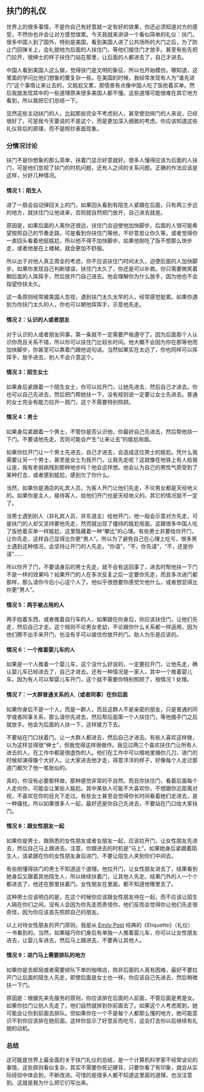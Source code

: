 <div class="inner">
<h2>扶门的礼仪</h2>
<p>世界上的很多事情，不是你自己有好意就一定有好的效果，你还必须知道对方的感受，不然你也许会让对方感觉很累。今天我就来讲讲一个看似简单的礼仪：扶门。很多中国人到了国外，特别是美国，看到美国人进了公共场所的大门之后，为了防止门回弹关上，会礼貌地为后面的人扶住门，等他们接住门才放手。甚至有些先把门拉开，很绅士的样子扶住门站在那里，让后面的人都进去了，自己才进去。</p>
<p>中国人看到美国人这么做，觉得扶门是文明的象征，所以也开始模仿。哪知道，这里面的学问比他们想象的要复杂一些。在美国的时候，我经常发现有人为“谁先进门”这个事情让来让去的，又尴尬又累，那情景有点像中国人吃了饭抢着买单。然后我就发现其中的一些道理原来很多美国人都不懂。这些道理可能很难在其它地方看到，所以我把它们总结一下。</p>
<p>显然这些主动扶门的人，比起那些完全不考虑别人，甚至使劲摔门的人来说，已经很好了。可是我今天要说的不是这个，而是更加深入细致的考虑。你应该知道这些礼仪背后的原理，而不是照抄表面现象。</p>
<h3 id="分情况讨论">分情况讨论</h3>
<p>扶门不是你想象的那么简单，扶着门显示好意就好。很多人懂得应该为后面的人扶门，可是他们忽视了扶门的时机问题，还有人之间的关系问题。正确的作法应该是这样，分好几种情况。</p>
<h4 id="情况-1陌生人">情况 1：陌生人</h4>
<p>进了一扇会自动弹回关上的门，如果回头看到有陌生人紧跟在后面，只有两三步远的地方，就扶住门让他进来，否则就自然把门放开，自己进去就是。</p>
<p>原因是，如果后面的人离你还很远，扶住门会迫使他加快脚步。后面的人很可能希望按照自己的节奏走路，可是看到你扶住门等他，不好意思让你久等，或者觉得你一直回头看着他挺尴尬，所以他不得不加快脚步。如果他刚吃了饭不想那么快步走，或者他是在上楼梯，就会更加不舒服。</p>
<p>所以出于对他人真正周全的考虑，你不应该扶住门时间太久，迫使后面的人加快脚步。如果你发现自己判断错误，扶住门太久了，你还是可以补救。你只需要微笑着朝后面的人挥挥手，然后放开门自己进去。他会理解你为什么放手，因为他也不会指望你扶太久。</p>
<p>这一条原则经常被美国人忽视，遇到扶门太久太早的人，经常感觉挺累。如果你遇到为你扶门太久的人，你也可以朝他挥挥手，示意他先走。</p>
<h4 id="情况-2认识的人或者朋友">情况 2：认识的人或者朋友</h4>
<p>对于认识的人或者朋友同事，第一条就不一定需要严格遵守了。因为后面那个人认识你而且关系不错，所以你可以扶住门比较长时间。他大概不会因为你在那等他而加快脚步，你甚至可以靠着门跟他说句话。当然如果实在太远了，你也同样可以挥挥手，放手进去，别人不会介意这个。</p>
<h4 id="情况-3陌生女士">情况 3：陌生女士</h4>
<p>如果身后紧跟着一个陌生女士，你可以拉开门，让她先进去，然后自己才进去。你也可以自己先进去，然后把门帮她扶一下。没有规则说一定要让女士先进去。普通的女士完全有能力拉开一扇门，这个不需要特别照顾。</p>
<h4 id="情况-4男士">情况 4：男士</h4>
<p>如果身后紧跟着一个男士，不管你是否认识他，你最好自己先进去，然后帮他扶一下门。不要请他先走，否则可能会产生“让来让去”的尴尬局面。</p>
<p>如果你拉开门让一个男士先进去，自己才进去，会造成这位男士的尴尬。凭什么我需要让另一个男士，甚至是女士为我开门，让我先走呢？这就像在地铁上有人给我让座，我有老弱病残到那种地步吗？他会这样想。他会认为自己的男性气质受到了某种打击，或者感到尴尬，感到欠了你什么。</p>
<p>当然，如果你是酒店的礼宾人员，为客人开门让他们先走，不论男女都是天经地义的。如果你是主人，接待客人，给他们开门也是天经地义的。其它的情况就不一定了。</p>
<p>当男士遇到别人（非礼宾人员，非东道主）给他开门，他一般会示意对方先走，可是扶门的人却又坚持要他先走，然而就出现了僵持的尴尬局面。这跟很多中国人吃了饭抢着买单一样尴尬，这里隐藏着一种“攀比”的心理。有些男士非要给你开门，让你先走，这样自己显得比你更“男人”。所以为了避免自己在心理上吃亏，很多男士遇到这种情况，会坚持让开门的人先走。“你请”，“不，你先请”，“不，还是你请”……</p>
<p>所以你开了门，不要请身后的男士先走，就不会有这回事了，进去时帮他扶一下门不是一样的效果吗？如果开门的人在多次反复之后一定要你先走，而且多次进门都那样，那么请你今后小心这个人了。他似乎很想要你感觉欠他什么，或者想显得比你更“男人”。</p>
<h4 id="情况-5两手被占用的人">情况 5：两手被占用的人</h4>
<p>两手抱着东西，或者推着自行车的人，如果跟在你身后，你应该扶住门，让他们先走，然后自己才走。这个规则不论男女老幼，不论跟你什么关系都一样适用，因为他们腾不出手来开门，也没有手可以接住你放开的门。助人为乐是应该的。</p>
<h4 id="情况-6一个推着婴儿车的人">情况 6：一个推着婴儿车的人</h4>
<p>如果是一个人推着一个婴儿车，这个没什么好说的，一定要拉开门，让他先走，确认婴儿车已经进去了，自己才进去。还有一种情况是一家人，其中一个推着婴儿车。因为有人可以帮婴儿车开门，这个就不需要你特别照顾了，按情况 1 处理。</p>
<h4 id="情况-7一大群普通关系的人或者同事在你后面">情况 7：一大群普通关系的人（或者同事）在你后面</h4>
<p>如果你身后不是一个人，而是一群人，而且这群人不是亲密的朋友，只是普通的同学或者同事关系，那么请你先进去，然后帮后面第一个人扶住门，等他接手门之后就放手。他会为后面的人扶一下，这样接力下去。</p>
<p>不要站在门口扶着门，让一大群人都进去，然后自己才进去。有些人喜欢这样做，以为这样显得很“绅士”，但我觉得这样很做作。我见过两三个喜欢扶住门让所有人进去的人，在工作中都是很虚伪的人。他们在工作中可以暗地里捅你几刀，进门的时候却演得像个大好人。让大家进去他才走，得意洋洋的样子，好像每个人走过那道门都欠了他一笔账似的。</p>
<p>真的，你没有必要那样做，那种感觉非常的不自然。而且你扶住门，看着后面每个人走向你，可能会让某些人尴尬。其中某些人可能不大喜欢你，不想跟你近距离对视，不喜欢在你的目光下走过。有些女士甚至会觉得你长时间看着她们走进去，是一种骚扰。所以如果很多人一起，最好还是你自己先进去，不要站在门口给大家扶门。</p>
<h4 id="情况-8跟女性朋友一起">情况 8：跟女性朋友一起</h4>
<p>如果你是男士，跟熟悉的女性朋友或者女朋友一起，应该拉开门，让女性朋友先进去，然后自己马上跟进去。注意，你跟进去的时机是“马上”。如果她身后紧跟着陌生人，请紧跟在你的女性朋友身后进门，不要让陌生人夹到你们中间去。</p>
<p>有些刚懂得扶门的男士不知道这个道理。他拉开门，让女性朋友进去了，结果看到她身后又跟着其他陌生人，所以继续扶着门，让其他人先走。结果门外的人一个个都进去了，他还在那里扶着门。女性朋友在里面，都不知道他哪里去了。</p>
<p>这种男士应该明白的是，在这个时候你应该跟女性朋友待在一起，而不应该让陌生人隔在你们之间。没有人会因为你先走而责怪你，他们反而会觉得你让他们先走很奇怪，因为你应该首先照顾自己的朋友。</p>
<p>以上对待女性朋友的开门原则，我是从 <a href="https://en.wikipedia.org/wiki/Emily_Post">Emily Post</a> 经典的《Etiquette》（礼仪）一书看到的。当然，如果碰巧你们身后有单独一人推着婴儿车，你可以让女性朋友进去，让婴儿车进去，然后马上跟进去，不要再让其他人。</p>
<h4 id="情况-9进门马上需要排队的地方">情况 9：进门马上需要排队的地方</h4>
<p>如果你是去邮局或者需要排队下单的咖啡店，除非后面的人真有困难，最好不要拉开门让后面的陌生人先走，即使后面是女士也一样。你应该自己先进去，然后稍微扶一下门。</p>
<p>原因是：根据先来先服务的原则，你应该排在后面的人前面，不管后面是男是女。如果你拉门让别人先走了，他们自然就排到你前面去了。如果这个人考虑周到，她可能会让你到前面去排队。但如果你在一个不是每个人都那么懂的地方，她可能意识不到你应该排在她前面。这样你显示了好意反而吃亏，这会打击你以后继续有礼貌的动机。</p>
<h3 id="总结">总结</h3>
<p>这可能是世界上最全面的关于扶门礼仪的总结，是一个计算机科学家不经常谈论的事情。这些原则看似复杂，其实不需要你死记硬背，只要你看了有印象，就会从实际经验中体会到，不断改进。可惜的是很多人都不知道这里面的道理，也没注意到。这就是我为什么把它们写出来。</p>
</div>
    